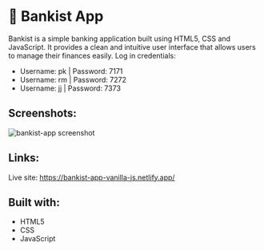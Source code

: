 # 💸 Bankist App
Bankist is a simple banking application built using HTML5, CSS and JavaScript. It provides a clean and intuitive user interface 
that allows users to manage their finances easily.
Log in credentials:
* Username: pk | Password: 7171
* Username: rm | Password: 7272
* Username: jj | Password: 7373
## Screenshots:
![bankist-app screenshot](https://user-images.githubusercontent.com/111454100/220082272-601ff5e8-3269-4107-ac54-09ec369d74fb.png)
## Links:
Live site: https://bankist-app-vanilla-js.netlify.app/
## Built with:
* HTML5
* CSS
* JavaScript
